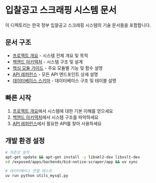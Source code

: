 # 입찰공고 스크래핑 시스템 문서

이 디렉토리는 한국 정부 입찰공고 스크래핑 시스템의 기술 문서들을 포함합니다.

## 문서 구조

- [프로젝트 개요](./01-project-overview.md) - 시스템 전체 개요 및 목적
- [백엔드 아키텍처](./02-backend-architecture.md) - 시스템 구조 및 설계
- [핵심 모듈 가이드](./03-core-modules.md) - 주요 모듈별 기능 및 함수 설명
- [API 레퍼런스](./04-api-reference.md) - 모든 API 엔드포인트 상세 설명
- [데이터베이스 스키마](./05-database-schema.md) - 데이터베이스 구조 및 테이블 설명

## 빠른 시작

1. [프로젝트 개요](./01-project-overview.md)에서 시스템에 대한 기본 이해를 얻으세요
2. [백엔드 아키텍처](./02-backend-architecture.md)에서 시스템 구조를 파악하세요
3. [API 레퍼런스](./04-api-reference.md)에서 필요한 API를 찾아 사용하세요

## 개발 환경 설정

```bash
# 의존성 설치
apt-get update && apt-get install -y libxml2-dev libxslt-dev
cd /exposed/apps/backends/bid-notice-scraper/app && uv sync

# 데이터베이스 연결 테스트
uv run python utils_mysql.py
```